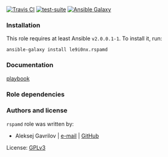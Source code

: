 [![Travis CI](http://img.shields.io/travis/le9i0nx/ansible-rspamd.svg?style=flat)](http://travis-ci.org/le9i0nx/ansible-rspamd) [![test-suite](http://img.shields.io/badge/test--suite-ansible--rspamd-blue.svg?style=flat)](https://github.com/le9i0nx/test-suite/tree/master/ansible-rspamd/) [![Ansible Galaxy](http://img.shields.io/badge/galaxy-le9i0nx.rspamd-660198.svg?style=flat)](https://galaxy.ansible.com/list#/roles/5258)


### Installation

This role requires at least Ansible `v2.0.0.1-1`. To install it, run:

    ansible-galaxy install le9i0nx.rspamd

### Documentation

[playbook](https://github.com/le9i0nx/ansible-root/blob/master/service/rspamd.yml)

### Role dependencies

### Authors and license

`rspamd` role was written by:
- Aleksej Gavrilov | [e-mail](mailto:le9i0nx@gmail.com) | [GitHub](https://github.com/le9i0nx)

License: [GPLv3](https://github.com/le9i0nx/ansible-rspamd/blob/master/LICENSE)

